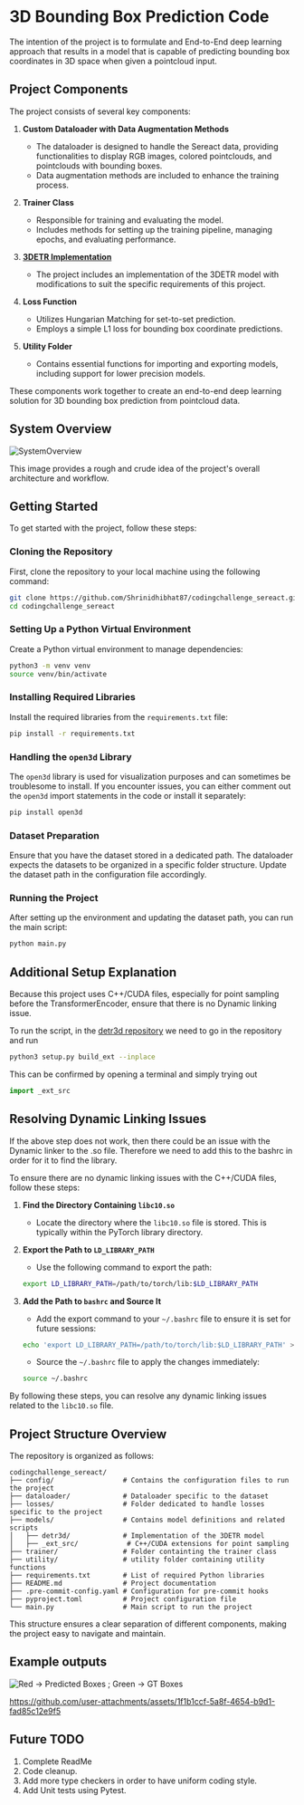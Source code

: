 # 3D Bounding Box Prediction Code

The intention of the project is to formulate and End-to-End deep learning approach that results in a model that is capable of predicting bounding box coordinates in 3D space when given a pointcloud input.

## Project Components

The project consists of several key components:

1. **Custom Dataloader with Data Augmentation Methods**
    - The dataloader is designed to handle the Sereact data, providing functionalities to display RGB images, colored pointclouds, and pointclouds with bounding boxes.
    - Data augmentation methods are included to enhance the training process.

2. **Trainer Class**
    - Responsible for training and evaluating the model.
    - Includes methods for setting up the training pipeline, managing epochs, and evaluating performance.

3. **[3DETR Implementation](https://github.com/facebookresearch/3detr/tree/main)**
    - The project includes an implementation of the 3DETR model with modifications to suit the specific requirements of this project.

4. **Loss Function**
    - Utilizes Hungarian Matching for set-to-set prediction.
    - Employs a simple L1 loss for bounding box coordinate predictions.

5. **Utility Folder**
    - Contains essential functions for importing and exporting models, including support for lower precision models.

These components work together to create an end-to-end deep learning solution for 3D bounding box prediction from pointcloud data.

## System Overview

![SystemOverview](https://github.com/user-attachments/assets/1a9b0ea0-0f18-4258-96ac-86e484c40e1c)

This image provides a rough and crude idea of the project's overall architecture and workflow.


## Getting Started

To get started with the project, follow these steps:

### Cloning the Repository

First, clone the repository to your local machine using the following command:

```bash
git clone https://github.com/Shrinidhibhat87/codingchallenge_sereact.git
cd codingchallenge_sereact
```

### Setting Up a Python Virtual Environment

Create a Python virtual environment to manage dependencies:

```bash
python3 -m venv venv
source venv/bin/activate
```

### Installing Required Libraries

Install the required libraries from the `requirements.txt` file:

```bash
pip install -r requirements.txt
```

### Handling the `open3d` Library

The `open3d` library is used for visualization purposes and can sometimes be troublesome to install. If you encounter issues, you can either comment out the `open3d` import statements in the code or install it separately:

```bash
pip install open3d
```

### Dataset Preparation

Ensure that you have the dataset stored in a dedicated path. The dataloader expects the datasets to be organized in a specific folder structure. Update the dataset path in the configuration file accordingly.

### Running the Project

After setting up the environment and updating the dataset path, you can run the main script:

```bash
python main.py
```

## Additional Setup Explanation
Because this project uses C++/CUDA files, especially for point sampling before the TransformerEncoder, ensure that there is no Dynamic linking issue.

To run the script, in the [detr3d repository](models/detr3d/setup.py) we need to go in the repository and run
```bash
python3 setup.py build_ext --inplace
```
This can be confirmed by opening a terminal and simply trying out

```python
import _ext_src
```

## Resolving Dynamic Linking Issues
If the above step does not work, then there could be an issue with the Dynamic linker to the .so file. Therefore we need to add this to the bashrc in order for it to find the library.

To ensure there are no dynamic linking issues with the C++/CUDA files, follow these steps:

1. **Find the Directory Containing `libc10.so`**
    - Locate the directory where the `libc10.so` file is stored. This is typically within the PyTorch library directory.

2. **Export the Path to `LD_LIBRARY_PATH`**
    - Use the following command to export the path:
    ```bash
    export LD_LIBRARY_PATH=/path/to/torch/lib:$LD_LIBRARY_PATH
    ```

3. **Add the Path to `bashrc` and Source It**
    - Add the export command to your `~/.bashrc` file to ensure it is set for future sessions:
    ```bash
    echo 'export LD_LIBRARY_PATH=/path/to/torch/lib:$LD_LIBRARY_PATH' >> ~/.bashrc
    ```
    - Source the `~/.bashrc` file to apply the changes immediately:
    ```bash
    source ~/.bashrc
    ```

By following these steps, you can resolve any dynamic linking issues related to the `libc10.so` file.

## Project Structure Overview

The repository is organized as follows:

```
codingchallenge_sereact/
├── config/                 # Contains the configuration files to run the project
├── dataloader/             # Dataloader specific to the dataset
├── losses/                 # Folder dedicated to handle losses specific to the project
├── models/                 # Contains model definitions and related scripts
│   ├── detr3d/             # Implementation of the 3DETR model
│   ├── _ext_src/            # C++/CUDA extensions for point sampling
├── trainer/                # Folder containting the trainer class
├── utility/                # utility folder containing utility functions
├── requirements.txt        # List of required Python libraries
├── README.md               # Project documentation
├── .pre-commit-config.yaml # Configuration for pre-commit hooks
├── pyproject.toml          # Project configuration file
└── main.py                 # Main script to run the project
```

This structure ensures a clear separation of different components, making the project easy to navigate and maintain.
## Example outputs
![Red -> Predicted Boxes ; Green -> GT Boxes](https://github.com/user-attachments/assets/030865d2-045f-4a0d-b8e8-b284deec92ec)


https://github.com/user-attachments/assets/1f1b1ccf-5a8f-4654-b9d1-fad85c12e9f5


## Future TODO

1. Complete ReadMe
2. Code cleanup.
3. Add more type checkers in order to have uniform coding style.
4. Add Unit tests using Pytest.
